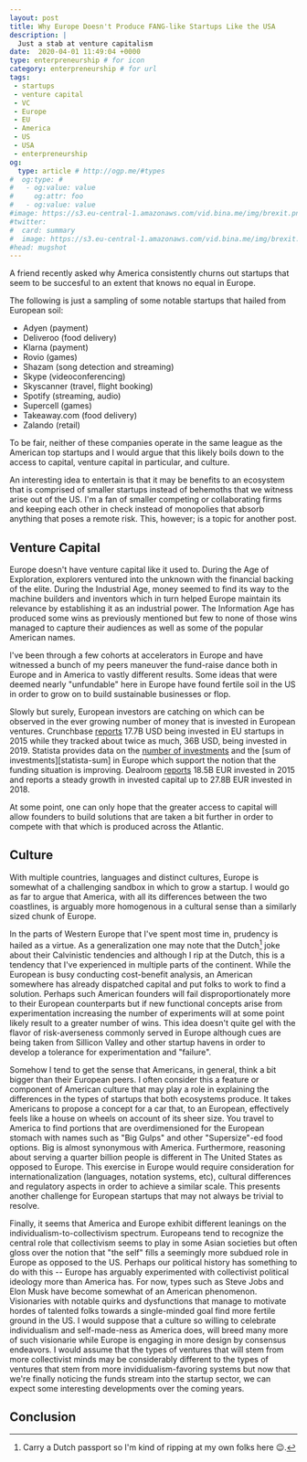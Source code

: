 ```yaml
---
layout: post
title: Why Europe Doesn't Produce FANG-like Startups Like the USA
description: |
  Just a stab at venture capitalism
date:  2020-04-01 11:49:04 +0000
type: enterpreneurship # for icon
category: enterpreneurship # for url
tags:
 - startups
 - venture capital
 - VC
 - Europe
 - EU
 - America
 - US
 - USA
 - enterpreneurship
og:
  type: article # http://ogp.me/#types
#  og:type: # 
#   - og:value: value
#     og:attr: foo
#   - og:value: value
#image: https://s3.eu-central-1.amazonaws.com/vid.bina.me/img/brexit.png
#twitter:
#  card: summary
#  image: https://s3.eu-central-1.amazonaws.com/vid.bina.me/img/brexit.png
#head: mugshot
---
```

<!-- Eli: Why, not like it used to? -->
<!-- Eli: Give more examples -->
A friend recently asked why America consistently churns out startups that
seem to be succesful to an extent that knows no equal in Europe.

The following is just a sampling of some notable startups that hailed from
European soil:
- Adyen (payment)
- Deliveroo (food delivery)
- Klarna (payment)
- Rovio (games)
- Shazam (song detection and streaming)
- Skype (videoconferencing)
- Skyscanner (travel, flight booking)
- Spotify (streaming, audio)
- Supercell (games)
- Takeaway.com (food delivery)
- Zalando (retail)

To be fair, neither of these companies operate in the same league as the
American top startups and I would argue that this likely boils down to the
access to capital, venture capital in particular, and culture.

<div class="element note">
An interesting idea to entertain is that it may be benefits to an ecosystem
that is comprised of smaller startups instead of behemoths that we witness
arise out of the US. I'm a fan of smaller competing or collaborating firms and
keeping each other in check instead of monopolies that absorb anything that
poses a remote risk. This, however; is a topic for another post.
</div>

## Venture Capital

Europe doesn't have venture capital like it used to. During the Age of
Exploration, explorers ventured into the unknown with the financial backing of
the elite. During the Industrial Age, money seemed to find its way to the
machine builders and inventors which in turn helped Europe maintain its
relevance by establishing it as an industrial power. The Information Age has
produced some wins as previously mentioned but few to none of those wins
managed to capture their audiences as well as some of the popular American
names.

I've been through a few cohorts at accelerators in Europe and have witnessed a
bunch of my peers maneuver the fund-raise dance both in Europe and in America
to vastly different results. Some ideas that were deemed nearly "unfundable"
here in Europe have found fertile soil in the US in order to grow on to build
sustainable businesses or flop.

Slowly but surely, European investors are catching on which can be observed in
the ever growing number of money that is invested in European ventures.
Crunchbase [reports][cb-vc] 17.7B USD being invested in EU startups in 2015
while they tracked about twice as much, 36B USD, being invested in 2019.
Statista provides data on the [number of investments][statista-num] and the
[sum of investments][statista-sum] in Europe which support the notion that the
funding situation is improving. Dealroom [reports][dealroom] 18.5B EUR invested
in 2015 and reports a steady growth in invested capital up to 27.8B EUR
invested in 2018.

[cb-vc]: https://news.crunchbase.com/news/european-venture-report-vc-dollars-rise-in-2019/
[statista-num]: https://www.statista.com/statistics/763156/number-of-investments-in-start-ups-in-europe/
[statista-val]:  https://www.statista.com/statistics/763260/value-of-investments-in-start-ups-in-europe/
[dealroom]: https://blog.dealroom.co/wp-content/uploads/2019/02/Dealroom-2018-vFINAL.pdf

At some point, one can only hope that the greater access to capital will allow
founders to build solutions that are taken a bit further in order to compete
with that which is produced across the Atlantic.

## Culture

With multiple countries, languages and distinct cultures, Europe is somewhat of
a challenging sandbox in which to grow a startup. I would go as far to argue
that America, with all its differences between the two coastlines, is arguably
more homogenous in a cultural sense than a similarly sized chunk of Europe.

In the parts of Western Europe that I've spent most time in, prudency is hailed
as a virtue. As a generalization one may note that the Dutch[^1] joke about
their Calvinistic tendencies and although I rip at the Dutch, this is a
tendency that I've experienced in multiple parts of the continent. While the
European is busy conducting cost-benefit analysis, an American somewhere has
already dispatched capital and put folks to work to find a solution. Perhaps
such American founders will fail disproportionately more to their European
counterparts but if new functional concepts arise from experimentation
increasing the number of experiments will at some point likely result to a
greater number of wins. This idea doesn't quite gel with the flavor of
risk-averseness commonly served in Europe although cues are being taken from
Sillicon Valley and other startup havens in order to develop a tolerance for
experimentation and "failure".

[^1]: Carry a Dutch passport so I'm kind of ripping at my own folks here :wink:.

Somehow I tend to get the sense that Americans, in general, think a bit bigger
than their European peers. I often consider this a feature or component of
American culture that may play a role in explaining the differences in the
types of startups that both ecosystems produce. It takes Americans to propose a
concept for a car that, to an European, effectively feels like a house on
wheels on account of its sheer size. You travel to America to find portions
that are overdimensioned for the European stomach with names such as "Big
Gulps" and other "Supersize"-ed food options. Big is almost synonymous with
America. Furthermore, reasoning about serving a quarter billion people is
different in The United States as opposed to Europe. This exercise in Europe
would require consideration for internationalization (languages, notation
systems, etc), cultural differences and regulatory aspects in order to achieve
a similar scale. This presents another challenge for European startups that may
not always be trivial to resolve.

Finally, it seems that America and Europe exhibit different leanings on the
individualism-to-collectivism spectrum. Europeans tend to recognize the central
role that collectivism seems to play in some Asian societies but often gloss
over the notion that "the self" fills a seemingly more subdued role in Europe
as opposed to the US. Perhaps our political history has something to do with
this -- Europe has arguably experimented with collectivist political ideology
more than America has. For now, types such as Steve Jobs and Elon Musk have
become somewhat of an American phenomenon. Visionaries with notable quirks and
dysfunctions that manage to motivate hordes of talented folks towards a
single-minded goal find more fertile ground in the US. I would suppose that a
culture so willing to celebrate individualism and self-made-ness as America
does, will breed many more of such visionarie while Europe is engaging in
more design by consensus endeavors. I would assume that the types of ventures
that will stem from more collectivist minds may be considerably different to
the types of ventures that stem from more invididualism-favoring systems but
now that we're finally noticing the funds stream into the startup sector, we
can expect some interesting developments over the coming years.

<!--
[Leon Pals][leonpals] was kind to point out that within America collaboration has played 
[leonpals]: https://leonpals.com/
-->

## Conclusion

